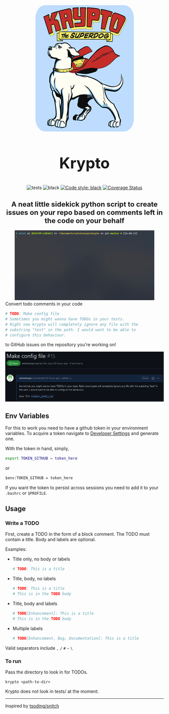 <!-- ![Krypto the superdog!](./assets/krypto.jpg) -->
<!-- ![usage of krypto](./assets/sample-use.gif) -->

<div align="center">
    <img src="./assets/krypto.jpg"  style="border-radius: 10%;">
    <h2 style="font-size: 48px">Krypto</h2>

![tests](https://github.com/antoniouaa/krypto/actions/workflows/test.yml/badge.svg)
![black](https://github.com/antoniouaa/krypto/actions/workflows/black.yml/badge.svg)
[![Code style: black](https://img.shields.io/badge/code%20style-black-000000.svg)](https://github.com/psf/black)
[![Coverage Status](https://coveralls.io/repos/github/antoniouaa/krypto/badge.svg?branch=master)](https://coveralls.io/github/antoniouaa/krypto?branch=master)

<h2 style="font-size: 22px;">A neat little sidekick python script to create issues on your repo based on comments left in the code on your behalf</h2>

</div>

<div align="center">
    <img src="./assets/sample-use.gif"/>
</div>
Convert todo comments in your code

```py
# TODO: Make config file
# Sometimes you might wanna have TODOs in your tests.
# Right now krypto will completely ignore any file with the
# substring "test" in the path. I would want to be able to
# configure this behaviour.
```

to GitHub issues on the repository you're working on!

![Sample issue on Github](./assets/issue-on-github.png)

## Env Variables

For this to work you need to have a github token in your environment variables.
To acquire a token navigate to [Developer Settings](https://github.com/settings/tokens) and generate one.

With the token in hand, simply,

```sh
export TOKEN_GITHUB = token_here
```

or

```ps
$env:TOKEN_GITHUB = token_here
```

If you want the token to persist across sessions you need to add it to your `.bashrc` or `$PROFILE`.

## Usage

### Write a TODO

First, create a TODO in the form of a block comment.
The TODO must contain a title. Body and labels are optional.

Examples:

- Title only, no body or labels

  ```py
  # TODO: This is a title
  ```

- Title, body, no labels

  ```py
  # TODO: This is a title
  # This is in the TODO body
  ```

- Title, body and labels

  ```py
  # TODO[Enhancement]: This is a title
  # This is in the TODO body
  ```

- Multiple labels
  ```py
  # TODO[Enhancement, Bug, Documentation]: This is a title
  ```

Valid separators include `,` `/` `#` `~` `\`

### To run

Pass the directory to look in for TODOs.

```console
krypto <path-to-dir>
```

Krypto does not look in tests/ at the moment.

---

Inspired by [tsoding/snitch](https://github.com/tsoding/snitch)
